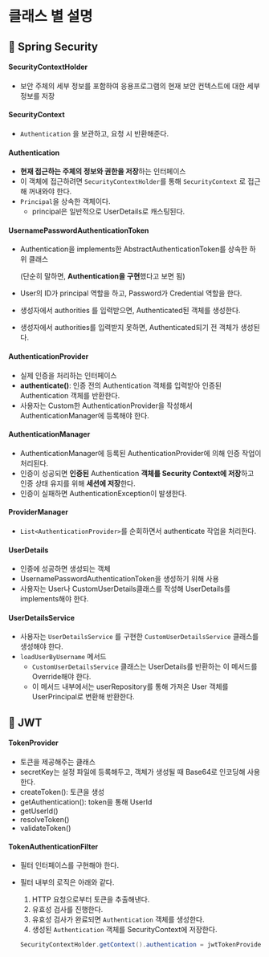 # 클래스 별 설명

## 🩵 Spring Security

#### **SecurityContextHolder**

* 보안 주체의 세부 정보를 포함하여 응용프로그램의 현재 보안 컨텍스트에 대한 세부 정보를 저장

#### **SecurityContext**

* `Authentication` 을 보관하고, 요청 시 반환해준다.

#### Authentication

* **현재 접근하는 주체의 정보와 권한을 저장**하는 인터페이스
* 이 객체에 접근하려면 `SecurityContextHolder`를 통해 `SecurityContext` 로 접근해 꺼내와야 한다.
* `Principal`을 상속한 객체이다.
  * principal은 일반적으로 UserDetails로 캐스팅된다.

#### UsernamePasswordAuthenticationToken

*   Authentication을 implements한 AbstractAuthenticationToken를 상속한 하위 클래스

    (단순히 말하면, **Authentication을 구현**했다고 보면 됨)
* User의 ID가 principal 역할을 하고, Password가 Credential 역할을 한다.
* 생성자에서 authorities 를 입력받으면, Authenticated된 객체를 생성한다.
* 생성자에서 authorities를 입력받지 못하면, Authenticated되기 전 객체가 생성된다.

#### **AuthenticationProvider**

* 실제 인증을 처리하는 인터페이스
* **authenticate()**: 인증 전의 Authentication 객체를 입력받아 인증된 Authentication 객체를 반환한다.
* 사용자는 Custom한 AuthenticationProvider을 작성해서 AuthenticationManager에 등록해야 한다.

#### **AuthenticationManager**

* AuthenticationManager에 등록된 AuthenticationProvider에 의해 인증 작업이 처리된다.
* 인증이 성공되면 **인증된** Authentication **객체를 Security Context에 저장**하고 인증 상태 유지를 위해 **세션에 저장**한다.
* 인증이 실패하면 AuthenticationException이 발생한다.

#### ProviderManager

* `List<AuthenticationProvider>`를 순회하면서 authenticate 작업을 처리한다.

#### **UserDetails**

* 인증에 성공하면 생성되는 객체
* UsernamePasswordAuthenticationToken을 생성하기 위해 사용
* 사용자는 User나 CustomUserDetails클래스를 작성해 UserDetails를 implements해야 한다.

#### UserDetailsService

* 사용자는 `UserDetailsService` 를 구현한 `CustomUserDetailsService` 클래스를 생성해야 한다.
* `loadUserByUsername` 메서드
  * `CustomUserDetailsService` 클래스는 UserDetails를 반환하는 이 메서드를 Override해야 한다.
  * 이 메서드 내부에서는 userRepository를 통해 가져온 User 객체를 UserPrincipal로 변환해 반환한다.

## 🩵 JWT

#### TokenProvider

* 토큰을 제공해주는 클래스
* secretKey는 설정 파일에 등록해두고, 객체가 생성될 때 Base64로 인코딩해 사용한다.
* createToken(): 토큰을 생성
* getAuthentication(): token을 통해 UserId
* getUserId()
* resolveToken()
* validateToken()

#### TokenAuthenticationFilter

* 필터 인터페이스를 구현해야 한다.
*   필터 내부의 로직은 아래와 같다.

    1. HTTP 요청으로부터 토큰을 추출해낸다.
    2. 유효성 검사를 진행한다.
    3. 유효성 검사가 완료되면 `Authentication` 객체를 생성한다.
    4. 생성된 `Authentication` 객체를 SecurityContext에 저장한다.

    ```java
    SecurityContextHolder.getContext().authentication = jwtTokenProvider.getAuthentication(it)
    ```
